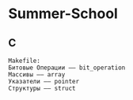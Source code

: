 # Summer-School

## C
    Makefile:
    Битовые Операции –– bit_operation
    Массивы –– array
    Указатели –– pointer
    Структуры –– struct